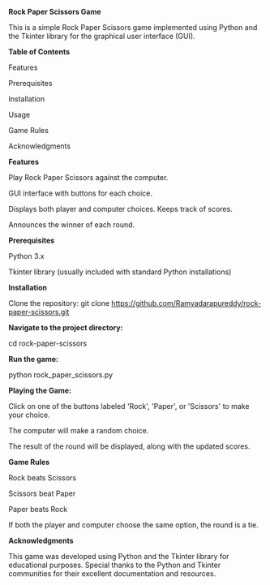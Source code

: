 **Rock Paper Scissors Game**

This is a simple Rock Paper Scissors game implemented using Python and the Tkinter library for the graphical user interface (GUI).

**Table of Contents**

Features

Prerequisites

Installation

Usage

Game Rules

Acknowledgments

**Features**

Play Rock Paper Scissors against the computer.

GUI interface with buttons for each choice.

Displays both player and computer choices.
Keeps track of scores.

Announces the winner of each round.

**Prerequisites**

Python 3.x

Tkinter library (usually included with standard Python installations)

**Installation**

Clone the repository:
git clone https://github.com/Ramyadarapureddy/rock-paper-scissors.git


**Navigate to the project directory:**

cd rock-paper-scissors


**Run the game:**

python rock_paper_scissors.py


**Playing the Game:**

Click on one of the buttons labeled 'Rock', 'Paper', or 'Scissors' to make your choice.

The computer will make a random choice.

The result of the round will be displayed, along with the updated scores.

**Game Rules**

Rock beats Scissors

Scissors beat Paper

Paper beats Rock

If both the player and computer choose the same option, the round is a tie.

**Acknowledgments**

This game was developed using Python and the Tkinter library for educational purposes. Special thanks to the Python and Tkinter communities for their excellent documentation and resources.
